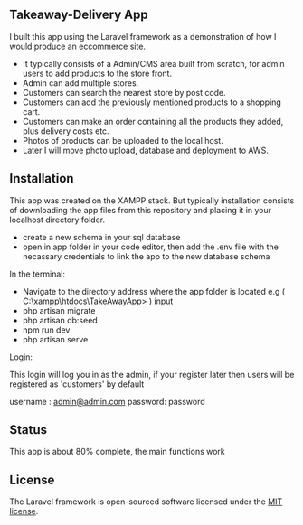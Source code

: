 ## Takeaway-Delivery App

I built this app using the Laravel framework as a demonstration of how I would produce an eccommerce site.


- It typically consists of a Admin/CMS area built from scratch, for admin users to add products to the store front.
- Admin can add multiple stores.
- Customers can search the nearest store by post code.
- Customers can add the previously mentioned products to a shopping cart.
- Customers can make an order containing all the products they added, plus delivery costs etc.
- Photos of products can be uploaded to the local host.
- Later I will move photo upload, database and deployment to AWS.

## Installation

This app was created on the XAMPP stack. But typically installation consists of downloading the app files from this repository and placing it in your localhost directory
folder.

- create a new schema in your sql database
- open in app folder in your code editor, then add the .env file with the necassary credentials to link the app to the new database schema

In the terminal:
  
- Navigate to the directory address where the app folder is located e.g ( C:\xampp\htdocs\TakeAwayApp> )
  input
- php artisan migrate
- php artisan db:seed
- npm run dev
- php artisan serve

Login:

This login will log you in as the admin, if your register later then users will be registered as 'customers' by default

username : admin@admin.com
password: password



## Status

This app is about 80% complete, the main functions work


## License

The Laravel framework is open-sourced software licensed under the [MIT license](https://opensource.org/licenses/MIT).
